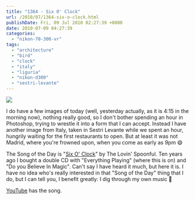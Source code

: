 ```yaml
---
title: "1364 - Six O' Clock"
url: /2010/07/1364-six-o-clock.html
publishDate: Fri, 09 Jul 2010 02:27:39 +0000
date: 2010-07-09 04:27:39
categories: 
  - "nikon-70-300-vr"
tags: 
  - "architecture"
  - "bird"
  - "clock"
  - "italy"
  - "liguria"
  - "nikon-d300"
  - "sestri-levante"
---
```

<a target="_blank" href="https://d25zfm9zpd7gm5.cloudfront.net/1200x1200/2010/20100620_180336_ps.jpg"><img src="https://d25zfm9zpd7gm5.cloudfront.net/0600x0600/2010/20100620_180336_ps.jpg" /></a>

I do have a few images of today (well, yesterday actually, as it is 4:15 in the morning now), nothing really good, so I don't bother spending an hour in Photoshop, trying to wrestle it into a form that I can accept. Instead I have another image from Italy, taken in Sestri Levante while we spent an hour, hungrily waiting for the first restaurants to open. But at least it was not Madrid, where you're frowned upon, when you come as early as 9pm 😄

 The Song of the Day is "<a target="_blank" href="http://www.lyricsmode.com/lyrics/l/lovin_spoonful/six_oclock.html">Six O' Clock</a>" by The Lovin' Spoonful. Ten years ago I bought a double CD with "Everything Playing" (where this is on) and "Do you Believe In Magic". Can't say I have heard it much, but here it is. I have no idea who's really interested in that "Song of the Day" thing that I do, but I can tell you, I benefit greatly: I dig through my own music 🙂

<a target="_blank" href="http://www.youtube.com/watch?v=pTGTOHeegDo">YouTube</a> has the song.
